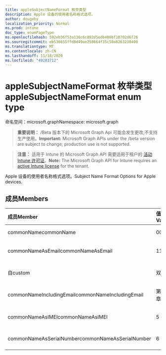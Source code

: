 ```yaml
---
title: appleSubjectNameFormat 枚举类型
description: Apple 设备的使用者名称格式选项。
author: dougeby
localization_priority: Normal
ms.prod: intune
doc_type: enumPageType
ms.openlocfilehash: 592eb36f53a136c6c892d5edb408bf18702d6f26
ms.sourcegitcommit: eb536655ffd8d49ae258664f35c50a8263238400
ms.translationtype: MT
ms.contentlocale: zh-CN
ms.lasthandoff: 11/18/2020
ms.locfileid: "49283712"
---
```

# <a name="applesubjectnameformat-enum-type"></a><span data-ttu-id="5215b-103">appleSubjectNameFormat 枚举类型</span><span class="sxs-lookup"><span data-stu-id="5215b-103">appleSubjectNameFormat enum type</span></span>

<span data-ttu-id="5215b-104">命名空间：microsoft.graph</span><span class="sxs-lookup"><span data-stu-id="5215b-104">Namespace: microsoft.graph</span></span>

> <span data-ttu-id="5215b-105">**重要说明：** /Beta 版本下的 Microsoft Graph Api 可能会发生更改;不支持生产使用。</span><span class="sxs-lookup"><span data-stu-id="5215b-105">**Important:** Microsoft Graph APIs under the /beta version are subject to change; production use is not supported.</span></span>

> <span data-ttu-id="5215b-106">**注意：** 适用于 Intune 的 Microsoft Graph API 需要适用于租户的 [活动 Intune 许可证](https://go.microsoft.com/fwlink/?linkid=839381)。</span><span class="sxs-lookup"><span data-stu-id="5215b-106">**Note:** The Microsoft Graph API for Intune requires an [active Intune license](https://go.microsoft.com/fwlink/?linkid=839381) for the tenant.</span></span>

<span data-ttu-id="5215b-107">Apple 设备的使用者名称格式选项。</span><span class="sxs-lookup"><span data-stu-id="5215b-107">Subject Name Format Options for Apple devices.</span></span>

## <a name="members"></a><span data-ttu-id="5215b-108">成员</span><span class="sxs-lookup"><span data-stu-id="5215b-108">Members</span></span>
|<span data-ttu-id="5215b-109">成员</span><span class="sxs-lookup"><span data-stu-id="5215b-109">Member</span></span>|<span data-ttu-id="5215b-110">值</span><span class="sxs-lookup"><span data-stu-id="5215b-110">Value</span></span>|<span data-ttu-id="5215b-111">Description</span><span class="sxs-lookup"><span data-stu-id="5215b-111">Description</span></span>|
|:---|:---|:---|
|<span data-ttu-id="5215b-112">commonName</span><span class="sxs-lookup"><span data-stu-id="5215b-112">commonName</span></span>|<span data-ttu-id="5215b-113">0</span><span class="sxs-lookup"><span data-stu-id="5215b-113">0</span></span>|<span data-ttu-id="5215b-114">公用名。</span><span class="sxs-lookup"><span data-stu-id="5215b-114">Common name.</span></span>|
|<span data-ttu-id="5215b-115">commonNameAsEmail</span><span class="sxs-lookup"><span data-stu-id="5215b-115">commonNameAsEmail</span></span>|<span data-ttu-id="5215b-116">1</span><span class="sxs-lookup"><span data-stu-id="5215b-116">1</span></span>|<span data-ttu-id="5215b-117">电子邮件的常见名称。</span><span class="sxs-lookup"><span data-stu-id="5215b-117">Common name as email.</span></span>|
|<span data-ttu-id="5215b-118">自</span><span class="sxs-lookup"><span data-stu-id="5215b-118">custom</span></span>|<span data-ttu-id="5215b-119">双面</span><span class="sxs-lookup"><span data-stu-id="5215b-119">2</span></span>|<span data-ttu-id="5215b-120">自定义主题名称格式。</span><span class="sxs-lookup"><span data-stu-id="5215b-120">Custom subject name format.</span></span>|
|<span data-ttu-id="5215b-121">commonNameIncludingEmail</span><span class="sxs-lookup"><span data-stu-id="5215b-121">commonNameIncludingEmail</span></span>|<span data-ttu-id="5215b-122">第三章</span><span class="sxs-lookup"><span data-stu-id="5215b-122">3</span></span>|<span data-ttu-id="5215b-123">公用名称，包括电子邮件。</span><span class="sxs-lookup"><span data-stu-id="5215b-123">Common Name Including Email.</span></span>|
|<span data-ttu-id="5215b-124">commonNameAsIMEI</span><span class="sxs-lookup"><span data-stu-id="5215b-124">commonNameAsIMEI</span></span>|<span data-ttu-id="5215b-125">5 </span><span class="sxs-lookup"><span data-stu-id="5215b-125">5</span></span>|<span data-ttu-id="5215b-126">作为 IMEI 的常用名称。</span><span class="sxs-lookup"><span data-stu-id="5215b-126">Common Name As IMEI.</span></span>|
|<span data-ttu-id="5215b-127">commonNameAsSerialNumber</span><span class="sxs-lookup"><span data-stu-id="5215b-127">commonNameAsSerialNumber</span></span>|<span data-ttu-id="5215b-128">6 </span><span class="sxs-lookup"><span data-stu-id="5215b-128">6</span></span>|<span data-ttu-id="5215b-129">作为序列号的常用名称。</span><span class="sxs-lookup"><span data-stu-id="5215b-129">Common Name As Serial Number.</span></span>|




